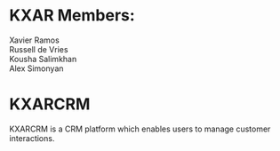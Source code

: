 # KXAR Members:
Xavier Ramos\
Russell de Vries \
Kousha Salimkhan \
Alex Simonyan

# KXARCRM
KXARCRM is a CRM platform which enables users to manage customer interactions.
